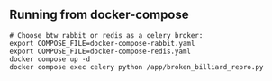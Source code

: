 
## Running from docker-compose

```shell
# Choose btw rabbit or redis as a celery broker:
export COMPOSE_FILE=docker-compose-rabbit.yaml
export COMPOSE_FILE=docker-compose-redis.yaml
docker compose up -d
docker compose exec celery python /app/broken_billiard_repro.py
```
